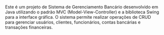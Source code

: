 Este é um projeto de Sistema de Gerenciamento Bancário desenvolvido em Java utilizando o padrão MVC (Model-View-Controller) e a biblioteca Swing para a interface gráfica. O sistema permite realizar operações de CRUD para gerenciar usuários, clientes, funcionários, contas bancárias e transações financeiras.
